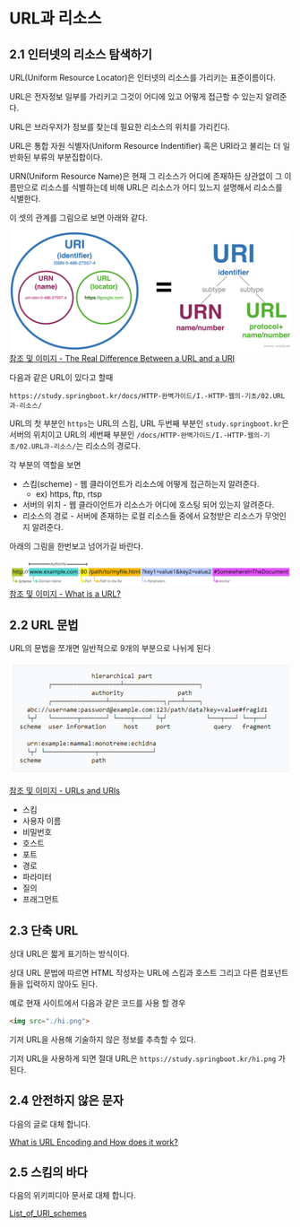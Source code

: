 # URL과 리소스

## 2.1 인터넷의 리소스 탐색하기

URL(Uniform Resource Locator)은 인터넷의 리소스를 가리키는 표준이름이다.

URL은 전자정보 일부를 가리키고 그것이 어디에 있고 어떻게 접근할 수 있는지 알려준다.

URL은 브라우저가 정보를 찾는데 필요한 리소스의 위치를 가리킨다.

URL은 통합 자원 식별자(Uniform Resource Indentifier) 혹은 URI라고 불리는 더 일반화된 부류의 부분집합이다.

URN(Uniform Resource Name)은 현재 그 리소스가 어디에 존재하든 상관없이 그 이름만으로 리소스를 식별하는데 비해 URL은 리소스가 어디 있느지 설명해서 리소스를 식별한다.

이 셋의 관계를 그림으로 보면 아래와 같다.

![url-uri](../resource/images/chapter2/1.png)
[참조 및 이미지 - The Real Difference Between a URL and a URI](https://danielmiessler.com/study/difference-between-uri-url/)

다음과 같은 URL이 있다고 할때

`https://study.springboot.kr/docs/HTTP-완벽가이드/I.-HTTP-웹의-기초/02.URL과-리소스/`

URL의 첫 부분인 `https`는 URL의 스킴, URL 두번째 부분인 `study.springboot.kr`은 서버의 위치이고 URL의 세번째 부분인 `/docs/HTTP-완벽가이드/I.-HTTP-웹의-기초/02.URL과-리소스/`는 리소스의 경로다.

각 부분의 역할을 보면

- 스킴(scheme) - 웹 클라이언트가 리소스에 어떻게 접근하는지 알려준다. 
  - ex) https, ftp, rtsp
- 서버의 위치 - 웹 클라이언트가 리소스가 어디에 호스팅 되어 있는지 알려준다.
- 리소스의 경로 - 서버에 존재하는 로컬 리소스들 중에서 요청받은 리소스가 무엇인지 알려준다.

아래의 그림을 한번보고 넘어가길 바란다.

![url-uri](../resource/images/chapter2/2.png)
[참조 및 이미지 - What is a URL?](https://developer.mozilla.org/en-US/docs/Learn/Common_questions/What_is_a_URL)

## 2.2 URL 문법

URL의 문법을 쪼개면 일반적으로 9개의 부분으로 나뉘게 된다

![url-uri](../resource/images/chapter2/3.webp)

[참조 및 이미지 - URLs and URIs](https://quizlet.com/255966740/5-urls-and-uris-flash-cards/)

- 스킴
- 사용자 이름
- 비밀번호
- 호스트
- 포트
- 경로
- 파라미터
- 질의
- 프래그먼트

## 2.3 단축 URL

상대 URL은 짧게 표기하는 방식이다.

상대 URL 문법에 따르면 HTML 작성자는 URL에 스킴과 호스트 그리고 다른 컴포넌트들을 입력하지 않아도 된다.

예로 현재 사이트에서 다음과 같은 코드를 사용 할 경우
```html
<img src="./hi.png">
```
기저 URL을 사용해 기술하지 않은 정보를 추측할 수 있다.

기저 URL을 사용하게 되면 절대 URL은 `https://study.springboot.kr/hi.png` 가 된다.

## 2.4 안전하지 않은 문자

다음의 글로 대체 합니다.

[What is URL Encoding and How does it work?](https://www.urlencoder.io/learn/)

## 2.5 스킴의 바다

다음의 위키피디아 문서로 대체 합니다.

[List_of_URI_schemes](https://en.wikipedia.org/wiki/List_of_URI_schemes)


